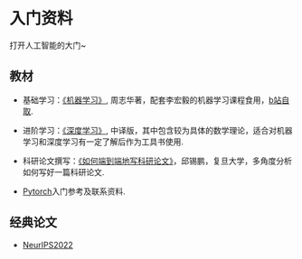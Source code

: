 # 入门资料

打开人工智能的大门~

## 教材

* 基础学习：[《机器学习》](https://pan.baidu.com/s/1MGhz4DD3e5Gz7Ngw-EZQfg?pwd=rmjc), 周志华著，配套李宏毅的机器学习课程食用，[b站自取](https://www.bilibili.com/video/BV1Wv411h7kN?p=1&vd_source=7dffeea6a15becf80b2b8494e3e4bc3a).

* 进阶学习：[《深度学习》](https://pan.baidu.com/s/1d3ruybtpfkco7pwbuALLVw?pwd=rmjc), 中译版，其中包含较为具体的数学理论，适合对机器学习和深度学习有一定了解后作为工具书使用.

* 科研论文撰写：[《如何端到端地写科研论文》](https://xpqiu.github.io/slides/20181019-PaperWriting.pdf)，邱锡鹏，复旦大学，多角度分析如何写好一篇科研论文.

* [Pytorch](https://pan.baidu.com/s/1UthQRfswEjZCPWhgdXQeog)入门参考及联系资料.

## 经典论文

* [NeurIPS2022]()
